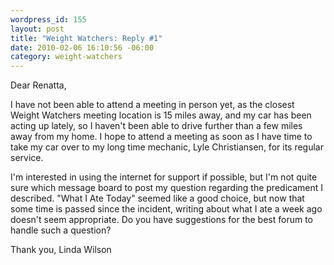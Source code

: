 ```yaml
--- 
wordpress_id: 155
layout: post
title: "Weight Watchers: Reply #1"
date: 2010-02-06 16:10:56 -06:00
category: weight-watchers
---
```

Dear Renatta,

I have not been able to attend a meeting in person yet, as the closest Weight Watchers meeting location is 15 miles away, and my car has been acting up lately, so I haven't been able to drive further than a few miles away from my home. I hope to attend a meeting as soon as I have time to take my car over to my long time mechanic, Lyle Christiansen, for its regular service.

I'm interested in using the internet for support if possible, but I'm not quite sure which message board to post my question regarding the predicament I described. "What I Ate Today" seemed like a good choice, but now that some time is passed since the incident, writing about what I ate a week ago doesn't seem appropriate.  Do you have suggestions for the best forum to handle such a question?

Thank you,
Linda Wilson

